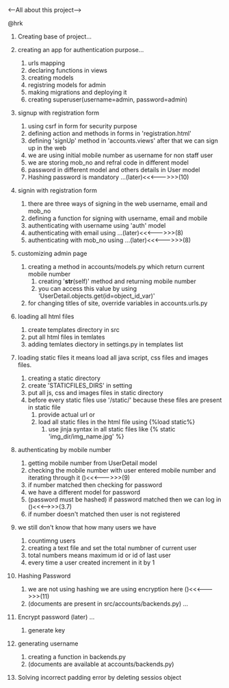 <--All about this project-->

@hrk
1. Creating base of project...

2. creating an app for authentication purpose...
    1. urls mapping
    2. declaring functions in views
    3. creating models
    4. registring models for admin
    5. making migrations and deploying it
    6. creating superuser(username=admin, password=admin)

3. signup with registration form
    1. using csrf in form for security purpose
    2. defining action and methods in forms in 'registration.html'
    3. defining 'signUp' method in 'accounts.views' after that we can sign up in the web
    4. we are using initial mobile number as username for non staff user
    5. we are storing mob_no and refral code in different model
    6. password in different model and others details in User model
    7. Hashing password is mandatory ...(later)<<<--->>>(10)

4. signin with registration form
    1. there are three ways of signing in the web username, email and mob_no
    2. defining a function for signing with username, email and mobile
    3. authenticating with username using 'auth' model
    4. authenticating with email using ...(later)<<<--->>>(8)
    5. authenticating with mob_no using ...(later)<<<--->>>(8)

5. customizing admin page
    1. creating a method in accounts/models.py which return current mobile number
        1. creating '__str__(self)' method and returning mobile number
        2. you can access this value by using 'UserDetail.objects.get(id=object_id_var)'
    2. for changing titles of site, override variables in accounts.urls.py

6. loading all html files
    1. create templates directory in src
    2. put all html files in temlates
    3. adding temlates diectory in settings.py in templates list

7. loading static files it means load all java script, css files and images files.
    1. creating a static directory
    2. create 'STATICFILES_DIRS' in setting
    3. put all js, css and images files in static directory
    4. before every static files use '/static/' because these files are present in static file
        1. provide actual url or
        2. load all static files in the html file using {%load static%}
            1. use jinja syntax in all static files like {% static 'img_dir/img_name.jpg' %}
    
8. authenticating by mobile number
    1. getting mobile number from UserDetail model
    2. checking the mobile number with user entered mobile number and iterating through it ()<<<--->>>(9)
    3. if number matched then checking for password 
    4. we have a different model for password 
    5. (password must be hashed) if password matched then we can log in ()<<<-->>>(3.7)
    6. if number doesn't matched then user is not registered

9. we still don't know that how many users we have 
    1. countimng users
    2. creating a text file and set the total numbner of current user 
    3. total numbers means maximum id or id of last user
    4. every time a user created increment in it by 1

10. Hashing Password
    1. we are not using hashing we are using encryption here ()<<<--->>>(11)
    2. (documents are present in src/accounts/backends.py) ...

11. Encrypt password (later) ...
    1. generate key
    
12. generating username
    1. creating a function in backends.py
    2. (documents are available at accounts/backends.py)

13. Solving incorrect padding error by deleting sessios object
